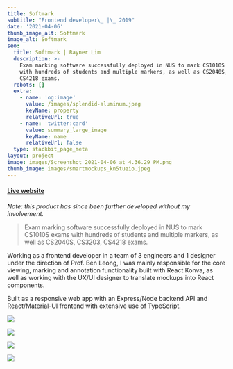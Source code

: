 ```yaml
---
title: Softmark
subtitle: "Frontend developer\_ |\_ 2019"
date: '2021-04-06'
thumb_image_alt: Softmark
image_alt: Softmark
seo:
  title: Softmark | Rayner Lim
  description: >-
    Exam marking software successfully deployed in NUS to mark CS1010S exams
    with hundreds of students and multiple markers, as well as CS2040S, CS3203,
    CS4218 exams.
  robots: []
  extra:
    - name: 'og:image'
      value: /images/splendid-aluminum.jpeg
      keyName: property
      relativeUrl: true
    - name: 'twitter:card'
      value: summary_large_image
      keyName: name
      relativeUrl: false
  type: stackbit_page_meta
layout: project
image: images/Screenshot 2021-04-06 at 4.36.29 PM.png
thumb_image: images/smartmockups_kn5tueio.jpeg
---
```

#### [Live website](https://www.softmark.org/)

*Note: this product has since been further developed without my involvement.*

> Exam marking software successfully deployed in NUS to mark CS1010S exams with hundreds of students and multiple markers, as well as CS2040S, CS3203, CS4218 exams.

Working as a frontend developer in a team of 3 engineers and 1 designer under the direction of Prof. Ben Leong, I was mainly responsible for the core viewing, marking and annotation functionality built with React Konva, as well as working with the UX/UI designer to translate mockups into React components.

Built as a responsive web app with an Express/Node backend API and React/Material-UI frontend with extensive use of TypeScript.

![](/images/smartmockups_kn5u9ca9.jpeg)

![](/images/Screenshot%202021-04-06%20at%204.57.25%20PM.png)

![](/images/Screenshot%202021-04-06%20at%204.36.00%20PM.png)

![](/images/Screenshot%202021-04-06%20at%204.36.10%20PM.png)
